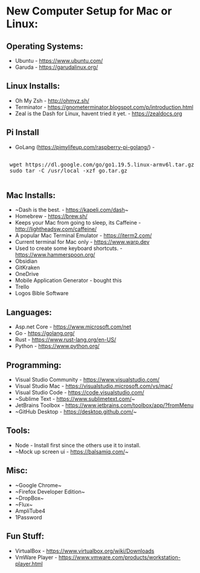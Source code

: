 # New Computer Setup for Mac or Linux:

## Operating Systems:
* Ubuntu - https://www.ubuntu.com/
* Garuda - https://garudalinux.org/

## Linux Installs:
* Oh My Zsh - http://ohmyz.sh/
* Terminator - https://gnometerminator.blogspot.com/p/introduction.html
* Zeal is the Dash for Linux, havent tried it yet. -  https://zealdocs.org

## Pi Install
* GoLang (https://pimylifeup.com/raspberry-pi-golang/) - 
 <pre>

 wget https://dl.google.com/go/go1.19.5.linux-armv6l.tar.gz -O go.tar.gz
 sudo tar -C /usr/local -xzf go.tar.gz 
 </pre>

## Mac Installs:
* ~Dash is the best. - https://kapeli.com/dash~
* Homebrew - https://brew.sh/
* Keeps your Mac from going to sleep, its Caffeine - http://lightheadsw.com/caffeine/
* A popular Mac Terminal Emulator - https://iterm2.com/
* Current terminal for Mac only - https://www.warp.dev
* Used to create some keyboard shortcuts. - https://www.hammerspoon.org/
* Obsidian
* GitKraken
* OneDrive
* Mobile Application Generator - bought this
* Trello
* Logos Bible Software

## Languages:
* Asp.net Core - https://www.microsoft.com/net
* Go - https://golang.org/
* Rust - https://www.rust-lang.org/en-US/
* Python - https://www.python.org/

## Programming:
* Visual Studio Community - https://www.visualstudio.com/
* Visual Studio Mac - https://visualstudio.microsoft.com/vs/mac/
* Visual Studio Code - https://code.visualstudio.com/
* ~Sublime Text - https://www.sublimetext.com/~
* JetBrains Toolbox - https://www.jetbrains.com/toolbox/app/?fromMenu
* ~GitHub Desktop - https://desktop.github.com/~

## Tools:
* Node - Install first since the others use it to install.
* ~Mock up screen ui - https://balsamiq.com/~

## Misc:
* ~Google Chrome~
* ~Firefox Developer Edition~
* ~DropBox~
* ~Flux~
* AmpliTube4
* 1Password


## Fun Stuff:
* VirtualBox - https://www.virtualbox.org/wiki/Downloads
* VmWare Player - https://www.vmware.com/products/workstation-player.html

